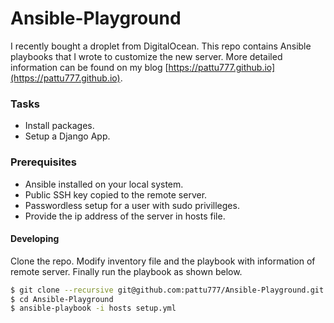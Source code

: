 # Ansible-Playground
I recently bought a droplet from DigitalOcean. This repo contains Ansible playbooks that I wrote to customize the new server. More detailed information can be found on my blog [https://pattu777.github.io](https://pattu777.github.io).

### Tasks

- Install packages.
- Setup a Django App.

### Prerequisites

- Ansible installed on your local system.
- Public SSH key copied to the remote server.
- Passwordless setup for a user with sudo privilleges.
- Provide the ip address of the server in hosts file.

#### Developing

Clone the repo. Modify inventory file and the playbook with information of remote server. Finally run the playbook as shown below.

```bash
$ git clone --recursive git@github.com:pattu777/Ansible-Playground.git
$ cd Ansible-Playground
$ ansible-playbook -i hosts setup.yml
```
